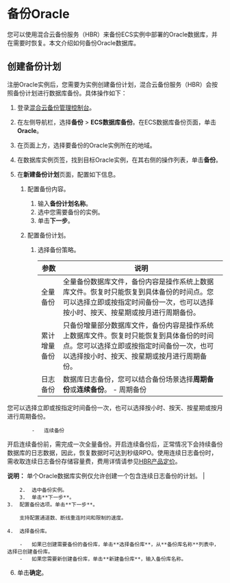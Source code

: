 # 备份Oracle

您可以使用混合云备份服务（HBR）来备份ECS实例中部署的Oracle数据库，并在需要时恢复。本文介绍如何备份Oracle数据库。

## 创建备份计划

注册Oracle实例后，您需要为实例创建备份计划，混合云备份服务（HBR）会按照备份计划进行数据库备份。具体操作如下：

1.  登录[混合云备份管理控制台](https://hbr.console.aliyun.com)。

2.  在左侧导航栏，选择**备份** \> **ECS数据库备份**。在ECS数据库备份页面，单击**Oracle**。

3.  在页面上方，选择要备份的Oracle实例所在的地域。

4.  在数据库实例页签，找到目标Oracle实例，在其右侧的操作列表，单击**备份**。

5.  在**新建备份计划**页面，配置如下信息。

    1.  配置备份内容。

        1.  输入**备份计划名称**。
        2.  选中您需要备份的实例。
        3.  单击**下一步**。
    2.  配置备份计划。

        1.  选择备份策略。

            |参数|说明|
            |--|--|
            |全量备份|全量备份数据库文件，备份内容是操作系统上数据库文件。恢复时只能恢复到具体备份的时间点。您可以选择立即或按指定时间备份一次，也可以选择按小时、按天、按星期或按月进行周期备份。 |
            |累计增量备份|只备份增量部分数据库文件，备份内容是操作系统上数据库文件。恢复时只能恢复到具体备份的时间点。您可以选择立即或按指定时间备份一次，也可以选择按小时、按天、按星期或按月进行周期备份。 |
            |日志备份|数据库日志备份，您可以结合备份场景选择**周期备份**或**连续备份**。            -   周期备份

您可以选择立即或按指定时间备份一次，也可以选择按小时、按天、按星期或按月进行周期备份。

            -   连续备份

开启连续备份前，需完成一次全量备份。开启连续备份后，正常情况下会持续备份数据库的日志数据，因此，恢复数据时可达到秒级RPO。使用连续日志备份时，需收取连续日志备份存储容量费，费用详情请参见[HBR产品定价](https://cn.aliyun.com/price/detail/hbr)。

**说明：** 单个Oracle数据库实例仅允许创建一个包含连续日志备份的计划。 |

        2.  选中备份实例。
        3.  单击**下一步**。
    3.  配置备份选项。单击**下一步**。

        支持配置通道数、断线重连时间和限制的速度。

    4.  选择备份库。

        -   如果已创建需要备份的备份库，单击**选择备份库**，从**备份库名称**列表中，选择已创建备份库。
        -   如果您需要新创建备份库，单击**新建备份库**，输入备份库名称。
6.  单击**确定**。


